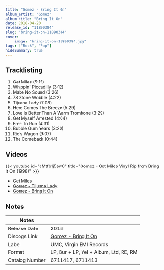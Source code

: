 ```yaml
---
title: "Gomez - Bring It On"
album_artist: "Gomez"
album_title: "Bring It On"
date: 2018-04-20
release_id: "11890384"
slug: "bring-it-on-11890384"
cover:
    image: "bring-it-on-11890384.jpg"
tags: ["Rock", "Pop"]
hideSummary: true
---
```


## Tracklisting
1. Get Miles (5:15)
2. Whippin' Piccadilly (3:12)
3. Make No Sound (3:26)
4. 78 Stone Wobble (4:22)
5. Tijuana Lady (7:08)
6. Here Comes The Breeze (5:29)
7. Love Is Better Than A Warm Trombone (3:29)
8. Get Myself Arrested (4:04)
9. Free To Run (4:31)
10. Bubble Gum Years (3:20)
11. Rie's Wagon (9:07)
12. The Comeback (0:44)

## Videos
{{< youtube id="eMtfb1j5sw0" title="Gomez - Get Miles Vinyl Rip from Bring It On (1998)" >}}
- [Get Miles](https://www.youtube.com/watch?v=8hEFQsqWhUQ)
- [Gomez - Tijuana Lady](https://www.youtube.com/watch?v=1ojprhey24c)
- [Gomez - Bring It On](https://www.youtube.com/watch?v=F2vJBaq6zlE)

## Notes

| Notes          |             |
| ---------------| ----------- |
| Release Date   | 2018 |
| Discogs Link   | [Gomez - Bring It On](https://www.discogs.com/release/11890384) |
| Label          | UMC, Virgin EMI Records |
| Format         | LP, Bur + LP, Yel + Album, Ltd, RE, RM |
| Catalog Number | 6711417, 6711413 |

